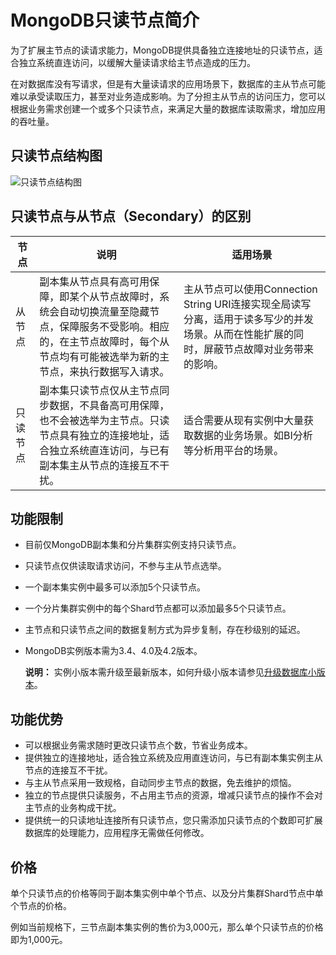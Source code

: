 # MongoDB只读节点简介

为了扩展主节点的读请求能力，MongoDB提供具备独立连接地址的只读节点，适合独立系统直连访问，以缓解大量读请求给主节点造成的压力。

在对数据库没有写请求，但是有大量读请求的应用场景下，数据库的主从节点可能难以承受读取压力，甚至对业务造成影响。为了分担主从节点的访问压力，您可以根据业务需求创建一个或多个只读节点，来满足大量的数据库读取需求，增加应用的吞吐量。

## 只读节点结构图

![只读节点结构图](https://static-aliyun-doc.oss-accelerate.aliyuncs.com/assets/img/zh-CN/9394087951/p94806.png)

## 只读节点与从节点（Secondary）的区别

|节点|说明|适用场景|
|--|--|----|
|从节点|副本集从节点具有高可用保障，即某个从节点故障时，系统会自动切换流量至隐藏节点，保障服务不受影响。相应的，在主节点故障时，每个从节点均有可能被选举为新的主节点，来执行数据写入请求。|主从节点可以使用Connection String URI连接实现全局读写分离，适用于读多写少的并发场景。从而在性能扩展的同时，屏蔽节点故障对业务带来的影响。|
|只读节点|副本集只读节点仅从主节点同步数据，不具备高可用保障，也不会被选举为主节点。只读节点具有独立的连接地址，适合独立系统直连访问，与已有副本集主从节点的连接互不干扰。|适合需要从现有实例中大量获取数据的业务场景。如BI分析等分析用平台的场景。|

## 功能限制

-   目前仅MongoDB副本集和分片集群实例支持只读节点。
-   只读节点仅供读取请求访问，不参与主从节点选举。
-   一个副本集实例中最多可以添加5个只读节点。
-   一个分片集群实例中的每个Shard节点都可以添加最多5个只读节点。
-   主节点和只读节点之间的数据复制方式为异步复制，存在秒级别的延迟。
-   MongoDB实例版本需为3.4、4.0及4.2版本。

    **说明：** 实例小版本需升级至最新版本，如何升级小版本请参见[升级数据库小版本](~~90666~~)。


## 功能优势

-   可以根据业务需求随时更改只读节点个数，节省业务成本。
-   提供独立的连接地址，适合独立系统及应用直连访问，与已有副本集实例主从节点的连接互不干扰。
-   与主从节点采用一致规格，自动同步主节点的数据，免去维护的烦恼。
-   独立的节点提供只读服务，不占用主节点的资源，增减只读节点的操作不会对主节点的业务构成干扰。
-   提供统一的只读地址连接所有只读节点，您只需添加只读节点的个数即可扩展数据库的处理能力，应用程序无需做任何修改。

## 价格

单个只读节点的价格等同于副本集实例中单个节点、以及分片集群Shard节点中单个节点的价格。

例如当前规格下，三节点副本集实例的售价为3,000元，那么单个只读节点的价格即为1,000元。

